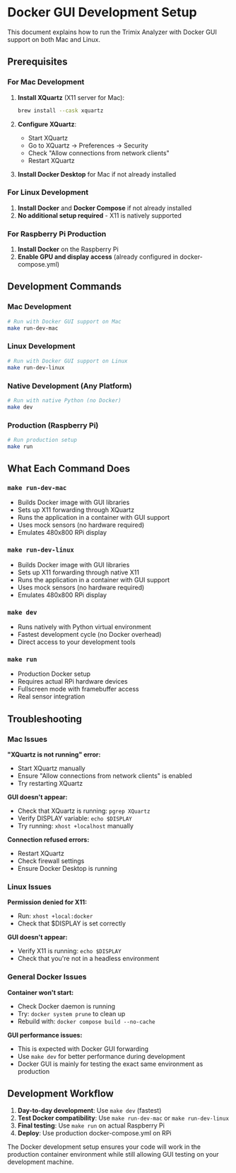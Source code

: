 # Docker GUI Development Setup

This document explains how to run the Trimix Analyzer with Docker GUI support on both Mac and Linux.

## Prerequisites

### For Mac Development

1. **Install XQuartz** (X11 server for Mac):
   ```bash
   brew install --cask xquartz
   ```

2. **Configure XQuartz**:
   - Start XQuartz
   - Go to XQuartz → Preferences → Security
   - Check "Allow connections from network clients"
   - Restart XQuartz

3. **Install Docker Desktop** for Mac if not already installed

### For Linux Development

1. **Install Docker** and **Docker Compose** if not already installed
2. **No additional setup required** - X11 is natively supported

### For Raspberry Pi Production

1. **Install Docker** on the Raspberry Pi
2. **Enable GPU and display access** (already configured in docker-compose.yml)

## Development Commands

### Mac Development
```bash
# Run with Docker GUI support on Mac
make run-dev-mac
```

### Linux Development  
```bash
# Run with Docker GUI support on Linux
make run-dev-linux
```

### Native Development (Any Platform)
```bash
# Run with native Python (no Docker)
make dev
```

### Production (Raspberry Pi)
```bash
# Run production setup
make run
```

## What Each Command Does

### `make run-dev-mac`
- Builds Docker image with GUI libraries
- Sets up X11 forwarding through XQuartz
- Runs the application in a container with GUI support
- Uses mock sensors (no hardware required)
- Emulates 480x800 RPi display

### `make run-dev-linux`
- Builds Docker image with GUI libraries  
- Sets up X11 forwarding through native X11
- Runs the application in a container with GUI support
- Uses mock sensors (no hardware required)
- Emulates 480x800 RPi display

### `make dev`
- Runs natively with Python virtual environment
- Fastest development cycle (no Docker overhead)
- Direct access to your development tools

### `make run`
- Production Docker setup
- Requires actual RPi hardware devices
- Fullscreen mode with framebuffer access
- Real sensor integration

## Troubleshooting

### Mac Issues

**"XQuartz is not running" error:**
- Start XQuartz manually
- Ensure "Allow connections from network clients" is enabled
- Try restarting XQuartz

**GUI doesn't appear:**
- Check that XQuartz is running: `pgrep XQuartz`
- Verify DISPLAY variable: `echo $DISPLAY`
- Try running: `xhost +localhost` manually

**Connection refused errors:**
- Restart XQuartz
- Check firewall settings
- Ensure Docker Desktop is running

### Linux Issues

**Permission denied for X11:**
- Run: `xhost +local:docker`
- Check that $DISPLAY is set correctly

**GUI doesn't appear:**
- Verify X11 is running: `echo $DISPLAY`
- Check that you're not in a headless environment

### General Docker Issues

**Container won't start:**
- Check Docker daemon is running
- Try: `docker system prune` to clean up
- Rebuild with: `docker compose build --no-cache`

**GUI performance issues:**
- This is expected with Docker GUI forwarding
- Use `make dev` for better performance during development
- Docker GUI is mainly for testing the exact same environment as production

## Development Workflow

1. **Day-to-day development**: Use `make dev` (fastest)
2. **Test Docker compatibility**: Use `make run-dev-mac` or `make run-dev-linux`
3. **Final testing**: Use `make run` on actual Raspberry Pi
4. **Deploy**: Use production docker-compose.yml on RPi

The Docker development setup ensures your code will work in the production container environment while still allowing GUI testing on your development machine.
